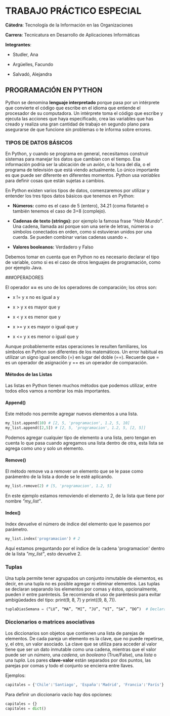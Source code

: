 ﻿# TRABAJO PRÁCTICO ESPECIAL

  

**Cátedra**: Tecnología de la Información en las Organizaciones

**Carrera**: Tecnicatura en Desarrollo de Aplicaciones Informáticas

  

**Integrantes**:

  

* Studler, Ana

* Argüelles, Facundo

* Salvadó, Alejandra

  

## PROGRAMACIÓN EN PYTHON

Python se denomina **lenguaje interpretado** porque pasa por un intérprete que convierte el código que escribe en el idioma que entiende el procesador de su computadora. Un intérprete toma el código que escribe y ejecuta las acciones que haya especificado, crea las variables que has creado y realiza una gran cantidad de trabajo en segundo plano para asegurarse de que funcione sin problemas o te informa sobre errores.


### TIPOS DE DATOS BÁSICOS

En Python, y cuando se programa en general, necesitamos construir sistemas para manejar los datos que cambian con el tiempo. Esa información podría ser la ubicación de un avión, o la hora del día, o el programa de televisión que está viendo actualmente. Lo único importante es que puede ser diferente en diferentes momentos. Python usa _variables_ para definir cosas que están sujetas a cambios.


En Python existen varios tipos de datos, comenzaremos por utilizar y entender los tres tipos datos básicos que tenemos en Python:

* **Números:** como es el caso de 5 (entero), 34.21 (coma flotante) o también tenemos el caso de 3+8 (complejo).

* **Cadenas de texto (strings):** por ejemplo la famosa frase _“Hola Mundo”_. Una cadena, llamada así porque son una serie de letras, números o símbolos conectados en orden, como si estuvieran unidos por una cuerda. Se pueden combinar varias cadenas usando +.

* **Valores booleanos:** Verdadero y Falso

Debemos tomar en cuenta que en Python no es necesario declarar el tipo de variable, como si es el caso de otros lenguajes de programación, como por ejemplo Java.

  

###OPERADORES

El operador **==** es uno de los operadores de comparación; los otros son:

* x != y x no es igual a y

* x > y x es mayor que y

* x < y x es menor que y

* x >= y x es mayor o igual que y

* x <= y x es menor o igual que y

Aunque probablemente estas operaciones le resulten familiares, los símbolos en
Python son diferentes de los matemáticos. Un error habitual es utilizar un signo
igual sencillo (=) en lugar del doble (==). Recuerde que = es un operador de
asignación y == es un operador de comparación.



#### Métodos de las Listas
Las listas en Python  tienen muchos métodos que podemos utilizar, entre todos ellos vamos a nombrar los más importantes.

 
#### Append()
Este método nos permite agregar nuevos elementos a una lista.
 
```python
my_list.append(10) # [2, 5, 'programacion', 1.2, 5, 10]
my_list.append([2,5]) # [2, 5, 'programacion', 1.2, 5, [2, 5]]
```
Podemos agregar cualquier tipo de elemento a una lista, pero tengan en cuenta lo que pasa cuando agregamos una lista dentro de otra, esta lista se agrega como uno y solo un elemento.
 
#### Remove()
El método remove va a remover un elemento que se le pase como parámentro de la lista a donde se le esté aplicando.
 
```python
my_list.remove(2) # [5, 'programacion', 1.2, 5]
```
En este ejemplo estamos removiendo el elemento 2, de la lista que tiene por nombre _"my_list"_.
 
 
#### Index()
Index devuelve el número de índice del elemento que le pasemos por parámetro.
 
```python
my_list.index('programacion') # 2
```
Aquí estamos preguntando por el índice de la cadena 'programacion' dentro de la lista _"my_list"_, esto devuelve 2.
 
 
### Tuplas
 
Una tupla permite tener agrupados un conjunto inmutable de elementos, es decir, en una tupla no es posible agregar ni eliminar elementos. Las tuplas se declaran separando los elementos por comas y éstos, opcionalmente, pueden ir entre paréntesis. Se recomienda el uso de paréntesis para evitar ambigüedades del tipo: print(9, 8, 7) y print((9, 8, 7)).
```python
tuplaDiasSemana = (“LU”, “MA”, “MI”, “JU”, “VI”, “SA”, “DO”)  # Declara tupla
```
 
 
### Diccionarios o matrices asociativas
 
Los diccionarios son objetos que contienen una lista de parejas de elementos. De cada pareja un elemento es la clave, que no puede repetirse, y, el otro, un valor asociado. La clave que se utiliza para acceder al valor tiene que ser un dato inmutable como una cadena, mientras que el valor puede ser un _número_, una _cadena_, un _booleano_ (True/False), una _lista_ o una _tupla_.
Los pares **clave-valor** están separados por dos puntos, las parejas por comas y todo el conjunto se encierra entre llaves.
 
Ejemplos:
```python
capitales = {'Chile':'Santiago', 'España':'Madrid', 'Francia':'París'}
```
 
Para definir un diccionario vacío hay dos opciones:
```python
capitales = {}
capitales = dict() 
```
